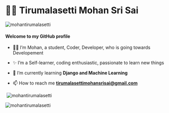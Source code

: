 # :man_technologist: Tirumalasetti Mohan Sri Sai 

 <p align="left"> <img src="https://komarev.com/ghpvc/?username=mohantirumalasetti&label=PROFILE%20VIEWS&color=0e75b6&style=flat" alt="mohantirumalasetti" /> </p>

#### Welcome to my GitHub profile 

- 👩‍💻 I’m Mohan, a student, Coder, Developer, who is going towards Developement 

- ✨ I’m a Self-learner, coding enthusiastic, passionate to learn new things 

- 🌱 I’m currently learning **Django and Machine Learning**

- 📫 How to reach me **tirumalasettimohansrisai@gmail.com**


<!-- <p><img align="left" src="https://github-readme-stats.vercel.app/api/top-langs?username=mohantirumalasetti&show_icons=true&locale=en&layout=compact" alt="mohantirumalasetti" /></p> -->

<p>&nbsp;<img align="center" src="https://github-readme-stats.vercel.app/api?username=mohantirumalasetti&show_icons=true&locale=en" alt="mohantirumalasetti" /></p>

<p><img align="center" src="https://github-readme-streak-stats.herokuapp.com/?user=mohantirumalasetti&" alt="mohantirumalasetti" /></p>

